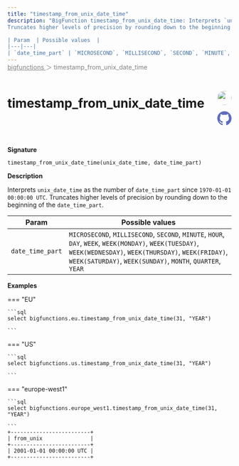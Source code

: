 ```yaml
---
title: "timestamp_from_unix_date_time"
description: "BigFunction timestamp_from_unix_date_time: Interprets `unix_date_time` as the number of `date_time_part` since `1970-01-01 00:00:00 UTC`.
Truncates higher levels of precision by rounding down to the beginning of the `date_time_part`.

| Param  | Possible values  |
|---|---|
| `date_time_part` | `MICROSECOND`, `MILLISECOND`, `SECOND`, `MINUTE`, `HOUR`, `DAY`, `WEEK`, `WEEK(MONDAY)`, `WEEK(TUESDAY)`, `WEEK(WEDNESDAY)`, `WEEK(THURSDAY)`, `WEEK(FRIDAY)`, `WEEK(SATURDAY)`, `WEEK(SUNDAY)`, `MONTH`, `QUARTER`, `YEAR` |"
---
```


<span style="color: gray; position: relative; top: -1rem">
  <a href=".." style="color: gray">bigfunctions </a> ＞ timestamp_from_unix_date_time
</span>

# timestamp_from_unix_date_time


<div style="position: relative; top: -4rem; margin-bottom:  -2rem; text-align: right; z-index: 9999;">
  
  <a href="https://www.linkedin.com/in/axel-thevenot/" title="Author: Axel Thevenot" target="_blank">
    <img src="https://avatars.githubusercontent.com/u/39374103?v=4" width="32" style=" border-radius: 50% !important">
  </a>
  
  <a href="timestamp_from_unix_date_time.yaml" title="Edit on GitHub" target="_blank"><svg xmlns="http://www.w3.org/2000/svg" width="32" height="32" viewBox="0 0 24 24"><path fill="#5d6cc0" d="M12 0c-6.626 0-12 5.373-12 12 0 5.302 3.438 9.8 8.207 11.387.599.111.793-.261.793-.577v-2.234c-3.338.726-4.033-1.416-4.033-1.416-.546-1.387-1.333-1.756-1.333-1.756-1.089-.745.083-.729.083-.729 1.205.084 1.839 1.237 1.839 1.237 1.07 1.834 2.807 1.304 3.492.997.107-.775.418-1.305.762-1.604-2.665-.305-5.467-1.334-5.467-5.931 0-1.311.469-2.381 1.236-3.221-.124-.303-.535-1.524.117-3.176 0 0 1.008-.322 3.301 1.23.957-.266 1.983-.399 3.003-.404 1.02.005 2.047.138 3.006.404 2.291-1.552 3.297-1.23 3.297-1.23.653 1.653.242 2.874.118 3.176.77.84 1.235 1.911 1.235 3.221 0 4.609-2.807 5.624-5.479 5.921.43.372.823 1.102.823 2.222v3.293c0 .319.192.694.801.576 4.765-1.589 8.199-6.086 8.199-11.386 0-6.627-5.373-12-12-12z"/></svg></a>
</div>



**Signature** 
```
timestamp_from_unix_date_time(unix_date_time, date_time_part)
```

**Description**

Interprets `unix_date_time` as the number of `date_time_part` since `1970-01-01 00:00:00 UTC`.
Truncates higher levels of precision by rounding down to the beginning of the `date_time_part`.

| Param  | Possible values  |
|---|---|
| `date_time_part` | `MICROSECOND`, `MILLISECOND`, `SECOND`, `MINUTE`, `HOUR`, `DAY`, `WEEK`, `WEEK(MONDAY)`, `WEEK(TUESDAY)`, `WEEK(WEDNESDAY)`, `WEEK(THURSDAY)`, `WEEK(FRIDAY)`, `WEEK(SATURDAY)`, `WEEK(SUNDAY)`, `MONTH`, `QUARTER`, `YEAR` |





**Examples**













=== "EU"

    ```sql
    select bigfunctions.eu.timestamp_from_unix_date_time(31, "YEAR")
    
    ```




=== "US"

    ```sql
    select bigfunctions.us.timestamp_from_unix_date_time(31, "YEAR")
    
    ```




=== "europe-west1"

    ```sql
    select bigfunctions.europe_west1.timestamp_from_unix_date_time(31, "YEAR")
    
    ```









<pre style="margin-top: -1rem;">
<code style="padding-top: 0px; padding-bottom: 0px;">+-------------------------+
| from_unix               |
+-------------------------+
| 2001-01-01 00:00:00 UTC |
+-------------------------+
</code>
</pre>









